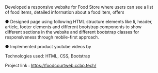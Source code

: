 Developed a responsive website for Food Store where users can see a list of food items, detailed information about a food item, offers

● Designed page using following HTML structure elements like li, header, article, footer elements and different bootstrap components to show different sections in the website and different bootstrap classes for responsiveness through mobile-first approach.

● Implemented product youtube videos by

Technologies used: HTML, CSS, Bootstrap

Project link : https://foodcourtweb.ccbp.tech/